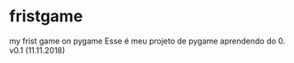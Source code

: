 # fristgame
my frist game on pygame
 Esse é meu projeto de pygame aprendendo do 0.
 v0.1 (11.11.2018)
 
